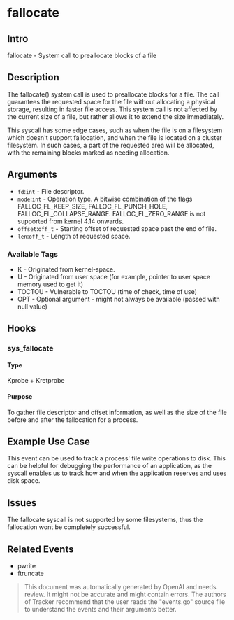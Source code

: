 
# fallocate

## Intro
fallocate - System call to preallocate blocks of a file

## Description
The fallocate() system call is used to preallocate blocks for a file. The call guarantees the requested space for the file without allocating a physical storage, resulting in faster file access. This system call is not affected by the current size of a file, but rather allows it to extend the size immediately.  

This syscall has some edge cases, such as when the file is on a filesystem which doesn't support fallocation, and when the file is located on a cluster filesystem. In such cases, a part of the requested area will be allocated, with the remaining blocks marked as needing allocation.

## Arguments
* `fd`:`int` - File descriptor. 
* `mode`:`int` - Operation type. A bitwise combination of the flags FALLOC_FL_KEEP_SIZE, FALLOC_FL_PUNCH_HOLE, FALLOC_FL_COLLAPSE_RANGE. FALLOC_FL_ZERO_RANGE is not supported from kernel 4.14 onwards.  
* `offset`:`off_t` - Starting offset of requested space past the end of file.  
* `len`:`off_t` - Length of requested space.

### Available Tags
* K - Originated from kernel-space.
* U - Originated from user space (for example, pointer to user space memory used to get it)
* TOCTOU - Vulnerable to TOCTOU (time of check, time of use)
* OPT - Optional argument - might not always be available (passed with null value)

## Hooks
### sys_fallocate
#### Type
Kprobe + Kretprobe
#### Purpose
To gather file descriptor and offset information, as well as the size of the file before and after the fallocation for a process.

## Example Use Case
This event can be used to track a process' file write operations to disk. This can be helpful for debugging the performance of an application, as the syscall enables us to track how and when the application reserves and uses disk space.

## Issues
The fallocate syscall is not supported by some filesystems, thus the fallocation wont be completely successful. 

## Related Events
- pwrite
- ftruncate

> This document was automatically generated by OpenAI and needs review. It might
> not be accurate and might contain errors. The authors of Tracker recommend that
> the user reads the "events.go" source file to understand the events and their
> arguments better.

